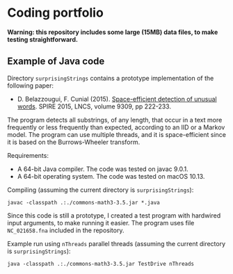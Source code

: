 Coding portfolio
=========

**Warning: this repository includes some large (15MB) data files, to make testing straightforward.**

Example of Java code
------------

Directory `surprisingStrings` contains a prototype implementation of the following paper:

* D. Belazzougui, F. Cunial (2015). [Space-efficient detection of unusual words](https://link.springer.com/chapter/10.1007/978-3-319-23826-5_22). SPIRE 2015, LNCS, volume 9309, pp 222-233.

The program detects all substrings, of any length, that occur in a text more frequently or less frequently than expected, according to an IID or a Markov model. The program can use multiple threads, and it is space-efficient since it is based on the Burrows-Wheeler transform.

Requirements:

* A 64-bit Java compiler. The code was tested on javac 9.0.1.
* A 64-bit operating system. The code was tested on macOS 10.13.

Compiling (assuming the current directory is `surprisingStrings`):
```
javac -classpath .:./commons-math3-3.5.jar *.java
```

Since this code is still a prototype, I created a test program with hardwired input arguments, to make running it easier. The program uses file `NC_021658.fna` included in the repository.

Example run using `nThreads` parallel threads (assuming the current directory is `surprisingStrings`):
```
java -classpath .:./commons-math3-3.5.jar TestDrive nThreads
```

